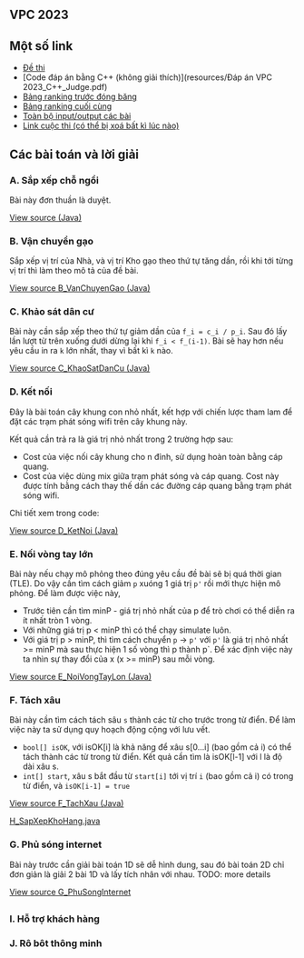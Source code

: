 VPC 2023
----


## Một số link

- [Đề thi](resources/VPC2023.pdf)
- [Code đáp án bằng C++ (không giải thích)](resources/Đáp án VPC 2023_C++_Judge.pdf)
- [Bảng ranking trước đóng băng](resources/ranking_before_freeze.csv)
- [Bảng ranking cuối cùng](resources/ranking_before_freeze.csv)
- [Toàn bộ input/output các bài](resources/TestcasesVPC2023.zip)
- [Link cuộc thi (có thể bị xoá bất kì lúc nào)](https://vpc.vnoi.info/contest/vpc)

## Các bài toán và lời giải

### A. Sắp xếp chỗ ngồi
Bài này đơn thuần là duyệt.

[View source (Java)](src/A_XepChoNgoi.java)

### B. Vận chuyển gạo

Sắp xếp vị trí của Nhà, và vị trí Kho gạo theo thứ tự tăng dần, rồi khi tới từng vị trí thì làm theo mô tả của đề bài.

[View source B_VanChuyenGao (Java)](src/B_VanChuyenGao.java)

### C. Khảo sát dân cư

Bài này cần sắp xếp theo thứ tự giảm dần của `f_i = c_i / p_i`.
Sau đó lấy lần lượt từ trên xuống dưới dừng lại khi `f_i < f_(i-1)`.
Bài sẽ hay hơn nếu yêu cầu in ra `k` lớn nhất, thay vì bất kì `k` nào.

[View source C_KhaoSatDanCu (Java)](src/C_KhaoSatDanCu.java)


### D. Kết nối

Đây là bài toán cây khung con nhỏ nhất, kết hợp với chiến lược tham lam để đặt các trạm phát sóng wifi trên cây khung này.

Kết quả cần trả ra là giá trị nhỏ nhất trong 2 trường hợp sau:
- Cost của việc nối cây khung cho n đỉnh, sử dụng hoàn toàn bằng cáp quang.
- Cost của việc dùng mix giữa trạm phát sóng và cáp quang. Cost này được tính bằng cách thay thế dần các đường cáp quang bằng trạm phát sóng wifi.

Chi tiết xem trong code:

[View source D_KetNoi (Java)](src/D_KetNoi.java)


### E. Nối vòng tay lớn

Bài này nếu chạy mô phỏng theo đúng yêu cầu đề bài sẽ bị quá thời gian (TLE). Do vậy cần tìm cách giảm `p` xuóng 1 giá trị `p'` rồi mới thực hiện mô phỏng.
Để làm được việc này,
- Trước tiên cần tìm minP - giá trị nhỏ nhất của p để trò chơi có thể diễn ra ít nhất tròn 1 vòng.
- Với những giá trị p < minP thì có thể chạy simulate luôn.
- Với giá trị p > minP, thì tìm cách chuyển `p` -> `p'` với `p'` là giá trị nhỏ nhất >= minP mà sau thực hiện 1 số vòng thì p thành p`. Để xác định việc này ta nhìn sự thay đổi của x (x >= minP) sau mỗi vòng.

[View source E_NoiVongTayLon (Java)](src/E_NoiVongTayLon.java)


### F. Tách xâu
Bài này cần tìm cách tách sâu `s` thành các từ cho trước trong từ điển.
Để làm việc này ta sử dụng quy hoạch động cộng với lưu vết.

- `bool[] isOK`, với isOK[i] là khả năng để xâu s[0...i] (bao gồm cả i) có thể tách thành các từ trong từ điển. Kết quả cần tìm là isOK[l-1] với l là độ dài xâu s.
- `int[] start`, xâu s bắt đầu từ `start[i]` tới vị trí `i` (bao gồm cả i) có trong từ điển, và `isOK[i-1] = true`

[View source F_TachXau (Java)](src/F_TachXau.java)

[H_SapXepKhoHang.java](..%2Falgo%2Fi_vcc23%2FH_SXKH.java)
### G. Phủ sóng internet
Bài này trước cần giải bài toán 1D sẽ dễ hình dung, sau đó bài toán 2D chỉ đơn giản là giải 2 bài 1D và lấy tích nhân với nhau.
TODO: more details

[View source G_PhuSongInternet](src/G_PhuSongInternet.java)


##
### I. Hỗ trợ khách hàng


### J. Rô bôt thông minh


